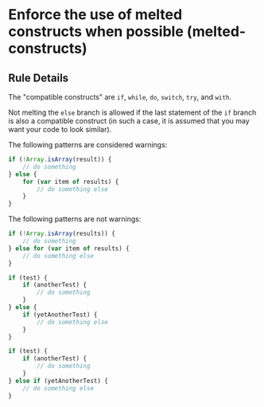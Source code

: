 # Enforce the use of melted constructs when possible (melted-constructs)

## Rule Details

The "compatible constructs" are `if`, `while`, `do`, `switch`, `try`, and `with`.

Not melting the `else` branch is allowed if the last statement of the `if` branch is also a compatible construct (in such a case, it is assumed that you may want your code to look similar).

The following patterns are considered warnings:

```js
if (!Array.isArray(result)) {
    // do something
} else {
    for (var item of results) {
        // do something else
    }
}
```

The following patterns are not warnings:

```js
if (!Array.isArray(results)) {
    // do something
} else for (var item of results) {
    // do something else
}

if (test) {
    if (anotherTest) {
        // do something
    }
} else {
    if (yetAnotherTest) {
        // do something else
    }
}

if (test) {
    if (anotherTest) {
        // do something
    }
} else if (yetAnotherTest) {
    // do something else
}
```

